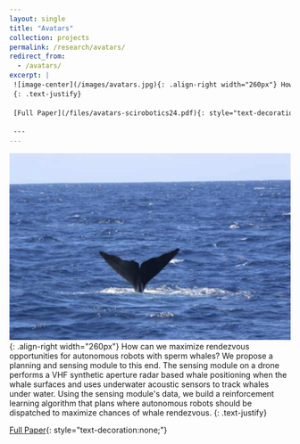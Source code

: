 ```yaml
---
layout: single
title: "Avatars"
collection: projects
permalink: /research/avatars/
redirect_from: 
  - /avatars/
excerpt: |
 ![image-center](/images/avatars.jpg){: .align-right width="260px"} How can we maximize rendezvous opportunities for autonomous robots with sperm whales? We propose an autonomy and sensing module to this end. The sensing module on a drone performs a VHF synthetic aperture radar based whale positioning when the whale surfaces and uses underwater acoustic sensors to track whales under water. Using the sensing module's data, we build a reinforcement learning algorithm that plans where autonomous robots should be dispatched to maximize chances of whale rendezvous.  
 {: .text-justify}

 [Full Paper](/files/avatars-scirobotics24.pdf){: style="text-decoration:none;"}

 ---
---
```

 ![image-center](/images/avatars.jpg){: .align-right width="260px"} How can we maximize rendezvous opportunities for autonomous robots with sperm whales? We propose a planning and sensing module to this end. The sensing module on a drone performs a VHF synthetic aperture radar based whale positioning when the whale surfaces and uses underwater acoustic sensors to track whales under water. Using the sensing module's data, we build a reinforcement learning algorithm that plans where autonomous robots should be dispatched to maximize chances of whale rendezvous. 
 {: .text-justify}

 [Full Paper](files/avatars-scirobotics24.pdf){: style="text-decoration:none;"}
 
